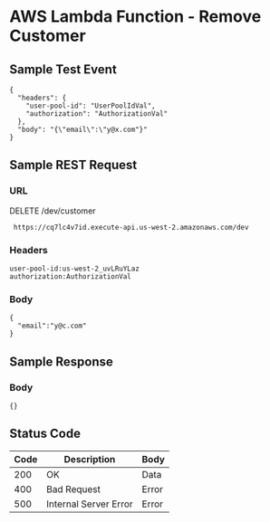 # AWS Lambda Function - Remove Customer

## Sample Test Event
```
{
  "headers": {
    "user-pool-id": "UserPoolIdVal",
    "authorization": "AuthorizationVal"
  },
  "body": "{\"email\":\"y@x.com"}"
}
```

## Sample REST Request
### URL
DELETE /dev/customer
```
 https://cq7lc4v7id.execute-api.us-west-2.amazonaws.com/dev
```
### Headers
```
user-pool-id:us-west-2_uvLRuYLaz
authorization:AuthorizationVal
```
### Body
```
{  
  "email":"y@c.com"
}
```

## Sample Response
### Body
```
{}
```
## Status Code
Code | Description | Body
------------ | ------------- | -----------
200 | OK | Data
400 | Bad Request | Error
500 | Internal Server Error |Error
